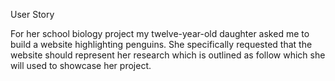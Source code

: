 User Story

For her school biology project my twelve-year-old daughter asked me to build a website highlighting penguins. She specifically requested that the website should represent her research which is outlined as follow which she will used to showcase her project.

